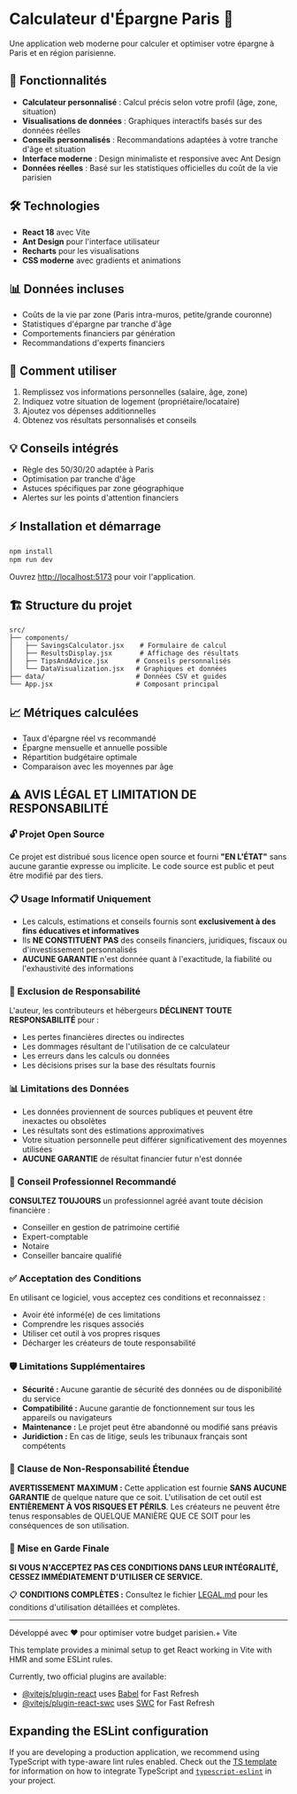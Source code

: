 # Calculateur d'Épargne Paris 🏦

Une application web moderne pour calculer et optimiser votre épargne à Paris et en région parisienne.

## 🚀 Fonctionnalités

- **Calculateur personnalisé** : Calcul précis selon votre profil (âge, zone, situation)
- **Visualisations de données** : Graphiques interactifs basés sur des données réelles
- **Conseils personnalisés** : Recommandations adaptées à votre tranche d'âge et situation
- **Interface moderne** : Design minimaliste et responsive avec Ant Design
- **Données réelles** : Basé sur les statistiques officielles du coût de la vie parisien

## 🛠️ Technologies

- **React 18** avec Vite
- **Ant Design** pour l'interface utilisateur
- **Recharts** pour les visualisations
- **CSS moderne** avec gradients et animations

## 📊 Données incluses

- Coûts de la vie par zone (Paris intra-muros, petite/grande couronne)
- Statistiques d'épargne par tranche d'âge
- Comportements financiers par génération
- Recommandations d'experts financiers

## 🎯 Comment utiliser

1. Remplissez vos informations personnelles (salaire, âge, zone)
2. Indiquez votre situation de logement (propriétaire/locataire)
3. Ajoutez vos dépenses additionnelles
4. Obtenez vos résultats personnalisés et conseils

## 💡 Conseils intégrés

- Règle des 50/30/20 adaptée à Paris
- Optimisation par tranche d'âge
- Astuces spécifiques par zone géographique
- Alertes sur les points d'attention financiers

## ⚡ Installation et démarrage

```bash
npm install
npm run dev
```

Ouvrez [http://localhost:5173](http://localhost:5173) pour voir l'application.

## 🏗️ Structure du projet

```
src/
├── components/
│   ├── SavingsCalculator.jsx    # Formulaire de calcul
│   ├── ResultsDisplay.jsx       # Affichage des résultats
│   ├── TipsAndAdvice.jsx       # Conseils personnalisés
│   └── DataVisualization.jsx   # Graphiques et données
├── data/                       # Données CSV et guides
└── App.jsx                     # Composant principal
```

## 📈 Métriques calculées

- Taux d'épargne réel vs recommandé
- Épargne mensuelle et annuelle possible
- Répartition budgétaire optimale
- Comparaison avec les moyennes par âge

## ⚠️ AVIS LÉGAL ET LIMITATION DE RESPONSABILITÉ

### 🔓 Projet Open Source

Ce projet est distribué sous licence open source et fourni **"EN L'ÉTAT"** sans aucune garantie expresse ou implicite. Le code source est public et peut être modifié par des tiers.

### 📋 Usage Informatif Uniquement

- Les calculs, estimations et conseils fournis sont **exclusivement à des fins éducatives et informatives**
- Ils **NE CONSTITUENT PAS** des conseils financiers, juridiques, fiscaux ou d'investissement personnalisés
- **AUCUNE GARANTIE** n'est donnée quant à l'exactitude, la fiabilité ou l'exhaustivité des informations

### 🚫 Exclusion de Responsabilité

L'auteur, les contributeurs et hébergeurs **DÉCLINENT TOUTE RESPONSABILITÉ** pour :

- Les pertes financières directes ou indirectes
- Les dommages résultant de l'utilisation de ce calculateur
- Les erreurs dans les calculs ou données
- Les décisions prises sur la base des résultats fournis

### 📊 Limitations des Données

- Les données proviennent de sources publiques et peuvent être inexactes ou obsolètes
- Les résultats sont des estimations approximatives
- Votre situation personnelle peut différer significativement des moyennes utilisées
- **AUCUNE GARANTIE** de résultat financier futur n'est donnée

### 💼 Conseil Professionnel Recommandé

**CONSULTEZ TOUJOURS** un professionnel agréé avant toute décision financière :

- Conseiller en gestion de patrimoine certifié
- Expert-comptable
- Notaire
- Conseiller bancaire qualifié

### ✅ Acceptation des Conditions

En utilisant ce logiciel, vous acceptez ces conditions et reconnaissez :

- Avoir été informé(e) de ces limitations
- Comprendre les risques associés
- Utiliser cet outil à vos propres risques
- Décharger les créateurs de toute responsabilité

### 🛡️ Limitations Supplémentaires

- **Sécurité :** Aucune garantie de sécurité des données ou de disponibilité du service
- **Compatibilité :** Aucune garantie de fonctionnement sur tous les appareils ou navigateurs
- **Maintenance :** Le projet peut être abandonné ou modifié sans préavis
- **Juridiction :** En cas de litige, seuls les tribunaux français sont compétents

### 📝 Clause de Non-Responsabilité Étendue

**AVERTISSEMENT MAXIMUM :** Cette application est fournie **SANS AUCUNE GARANTIE** de quelque nature que ce soit.
L'utilisation de cet outil est **ENTIÈREMENT À VOS RISQUES ET PÉRILS**. Les créateurs ne peuvent être tenus
responsables de QUELQUE MANIÈRE QUE CE SOIT pour les conséquences de son utilisation.

### 🚨 Mise en Garde Finale

**SI VOUS N'ACCEPTEZ PAS CES CONDITIONS DANS LEUR INTÉGRALITÉ, CESSEZ IMMÉDIATEMENT D'UTILISER CE SERVICE.**

📋 **CONDITIONS COMPLÈTES :** Consultez le fichier [LEGAL.md](./LEGAL.md) pour les conditions d'utilisation détaillées et complètes.

---

Développé avec ❤️ pour optimiser votre budget parisien.+ Vite

This template provides a minimal setup to get React working in Vite with HMR and some ESLint rules.

Currently, two official plugins are available:

- [@vitejs/plugin-react](https://github.com/vitejs/vite-plugin-react/blob/main/packages/plugin-react) uses [Babel](https://babeljs.io/) for Fast Refresh
- [@vitejs/plugin-react-swc](https://github.com/vitejs/vite-plugin-react/blob/main/packages/plugin-react-swc) uses [SWC](https://swc.rs/) for Fast Refresh

## Expanding the ESLint configuration

If you are developing a production application, we recommend using TypeScript with type-aware lint rules enabled. Check out the [TS template](https://github.com/vitejs/vite/tree/main/packages/create-vite/template-react-ts) for information on how to integrate TypeScript and [`typescript-eslint`](https://typescript-eslint.io) in your project.
